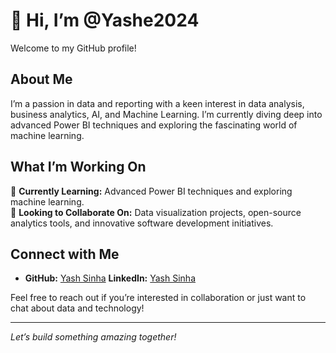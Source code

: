 # 👋 Hi, I’m @Yashe2024

Welcome to my GitHub profile!

## About Me

I’m a passion in data and reporting with a keen interest in data analysis, business analytics, AI, and Machine Learning. 
I’m currently diving deep into advanced Power BI techniques and exploring the fascinating world of machine learning. 

## What I’m Working On

🌱 **Currently Learning:** Advanced Power BI techniques and exploring machine learning.  
💞️ **Looking to Collaborate On:** Data visualization projects, open-source analytics tools, and innovative software development initiatives.

## Connect with Me

- **GitHub:** [Yash Sinha](https://github.com/Yashe2024)
 **LinkedIn:** [Yash Sinha](https://www.linkedin.com/in/yashsinha2024/)

Feel free to reach out if you’re interested in collaboration or just want to chat about data and technology!

---

*Let’s build something amazing together!*

 

 


